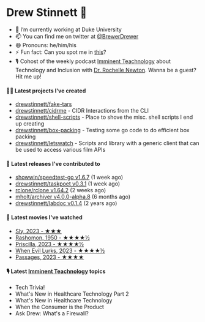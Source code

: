 
# Drew Stinnett 👋

- 🔭 I’m currently working at Duke University
- 📫 You can find me on twitter at [@BrewerDrewer](https://twitter.com/BrewerDrewer)
- 😄 Pronouns: he/him/his
- ⚡ Fun fact: Can you spot me in [this](https://www.youtube.com/watch?v=oL9WnB0qHBA)?
- 🎙 Cohost of the weekly podcast [Imminent Teachnology](https://podcast.imminentteachnology.com/) about Technology and Inclusion with [Dr. Rochelle Newton](https://www.linkedin.com/in/drrochellenewton/). Wanna be a guest? Hit me up!

#### 👨‍💻 Latest projects I've created
- [drewstinnett/fake-tars](https://github.com/drewstinnett/fake-tars)
- [drewstinnett/cidrme](https://github.com/drewstinnett/cidrme) - CIDR Interactions from the CLI
- [drewstinnett/shell-scripts](https://github.com/drewstinnett/shell-scripts) - Place to shove the misc. shell scripts I end up creating
- [drewstinnett/box-packing](https://github.com/drewstinnett/box-packing) - Testing some go code to do efficient box packing
- [drewstinnett/letswatch](https://github.com/drewstinnett/letswatch) - Scripts and library with a generic client that can be used to access various film APIs

#### 🚀 Latest releases I've contributed to
- [showwin/speedtest-go v1.6.7](https://github.com/showwin/speedtest-go/releases/tag/v1.6.7) (1 week ago)
- [drewstinnett/taskpoet v0.3.1](https://github.com/drewstinnett/taskpoet/releases/tag/v0.3.1) (1 week ago)
- [rclone/rclone v1.64.2](https://github.com/rclone/rclone/releases/tag/v1.64.2) (2 weeks ago)
- [mholt/archiver v4.0.0-alpha.8](https://github.com/mholt/archiver/releases/tag/v4.0.0-alpha.8) (6 months ago)
- [drewstinnett/labdoc v0.1.4](https://github.com/drewstinnett/labdoc/releases/tag/v0.1.4) (2 years ago)

#### 🍿 Latest movies I've watched
- [Sly, 2023 - ★★★](https://letterboxd.com/mondodrew/film/sly-2023/)
- [Rashomon, 1950 - ★★★★½](https://letterboxd.com/mondodrew/film/rashomon/)
- [Priscilla, 2023 - ★★★★½](https://letterboxd.com/mondodrew/film/priscilla/)
- [When Evil Lurks, 2023 - ★★★★½](https://letterboxd.com/mondodrew/film/when-evil-lurks/)
- [Passages, 2023 - ★★★★](https://letterboxd.com/mondodrew/film/passages-2023/)

#### 🎙 Latest [Imminent Teachnology](https://podcast.imminentteachnology.com/) topics
- Tech Trivia!
- What&#39;s New in Healthcare Technology Part 2
- What&#39;s New in Healthcare Technology
- When the Consumer is the Product
- Ask Drew: What&#39;s a Firewall?
